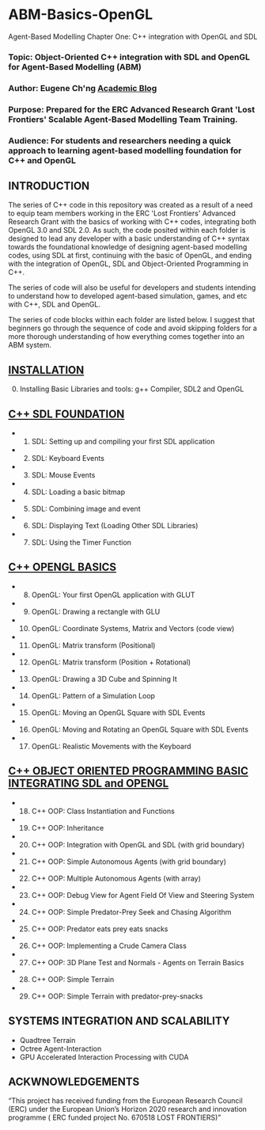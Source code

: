 # ABM-Basics-OpenGL
Agent-Based Modelling Chapter One: C++ integration with OpenGL and SDL

### Topic: Object-Oriented C++ integration with SDL and OpenGL for Agent-Based Modelling (ABM)
### Author: Eugene Ch'ng [Academic Blog](http://www.complexity.io/)
### Purpose: Prepared for the ERC Advanced Research Grant 'Lost Frontiers' Scalable Agent-Based Modelling Team Training.
### Audience: For students and researchers needing a quick approach to learning agent-based modelling foundation for C++ and OpenGL

## INTRODUCTION
The series of C++ code in this repository was created as a result of a need to equip team members working in the ERC 'Lost Frontiers' Advanced Research Grant with the basics of working with C++ codes, integrating both OpenGL 3.0 and SDL 2.0. As such, the code posited within each folder is designed to lead any developer with a basic understanding of C++ syntax towards the foundational knowledge of designing agent-based modelling codes, using SDL at first, continuing with the basic of OpenGL, and ending with the integration of OpenGL, SDL and Object-Oriented Programming in C++. 

The series of code will also be useful for developers and students intending to understand how to developed agent-based simulation, games, and etc with C++, SDL and OpenGL.

The series of code blocks within each folder are listed below. I suggest that beginners go through the sequence of code and avoid skipping folders for a more thorough understanding of how everything comes together into an ABM system.

## [INSTALLATION](https://github.com/drecuk/ABM-Basics-Installation)
00. Installing Basic Libraries and tools: g++ Compiler, SDL2 and OpenGL 

## [C++ SDL FOUNDATION](https://github.com/drecuk/ABM-Basics-SDL)
- 01. SDL: Setting up and compiling your first SDL application
- 02. SDL: Keyboard Events
- 03. SDL: Mouse Events
- 04. SDL: Loading a basic bitmap
- 05. SDL: Combining image and event
- 06. SDL: Displaying Text (Loading Other SDL Libraries)
- 07. SDL: Using the Timer Function

## [C++ OPENGL BASICS](https://github.com/drecuk/ABM-Basics-OpenGL)
- 08. OpenGL: Your first OpenGL application with GLUT
- 09. OpenGL: Drawing a rectangle with GLU
- 10. OpenGL: Coordinate Systems, Matrix and Vectors (code view)
- 11. OpenGL: Matrix transform (Positional)
- 12. OpenGL: Matrix transform (Position + Rotational)
- 13. OpenGL: Drawing a 3D Cube and Spinning It
- 14. OpenGL: Pattern of a Simulation Loop
- 15. OpenGL: Moving an OpenGL Square with SDL Events
- 16. OpenGL: Moving and Rotating an OpenGL Square with SDL Events
- 17. OpenGL: Realistic Movements with the Keyboard

## [C++ OBJECT ORIENTED PROGRAMMING BASIC INTEGRATING SDL and OPENGL](https://github.com/drecuk/ABM-Basics-OOP)
- 18. C++ OOP: Class Instantiation and Functions
- 19. C++ OOP: Inheritance
- 20. C++ OOP: Integration with OpenGL and SDL (with grid boundary)
- 21. C++ OOP: Simple Autonomous Agents (with grid boundary)
- 22. C++ OOP: Multiple Autonomous Agents (with array)
- 23. C++ OOP: Debug View for Agent Field Of View and Steering System
- 24. C++ OOP: Simple Predator-Prey Seek and Chasing Algorithm
- 25. C++ OOP: Predator eats prey eats snacks
- 26. C++ OOP: Implementing a Crude Camera Class
- 27. C++ OOP: 3D Plane Test and Normals - Agents on Terrain Basics
- 28. C++ OOP: Simple Terrain
- 29. C++ OOP: Simple Terrain with predator-prey-snacks

## SYSTEMS INTEGRATION AND SCALABILITY
- Quadtree Terrain
- Octree Agent-Interaction
- GPU Accelerated Interaction Processing with CUDA

## ACKWNOWLEDGEMENTS
“This project has received funding from the European Research Council (ERC) under the European Union’s Horizon 2020 research and innovation programme ( ERC funded project No. 670518 LOST FRONTIERS)”
